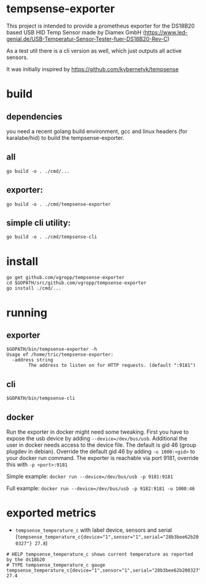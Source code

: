 # tempsense-exporter

This project is intended to provide a prometheus exporter for the DS18B20 based USB HID  Temp Sensor made by Diamex GmbH
(https://www.led-genial.de/USB-Temperatur-Sensor-Tester-fuer-DS18B20-Rev-C)

As a test util there is a cli version as well, which just outputs all active sensors.

It was initially inspired by https://github.com/kybernetyk/tempsense

# build

## dependencies

you need a recent golang build environment, gcc and linux headers (for karalabe/hid) to build the tempsense-exporter.

## all
`go build -o . ./cmd/...`

## exporter:
`go build -o . ./cmd/tempsense-exporter`

## simple cli utility:
`go build -o . ./cmd/tempsense-cli`

# install

```
go get github.com/vgropp/tempsense-exporter
cd $GOPATH/src/github.com/vgropp/tempsense-exporter
go install ./cmd/...
```

# running

## exporter
```
$GOPATH/bin/tempsense-exporter -h
Usage of /home/tric/tempsense-exporter:
  -address string
        The address to listen on for HTTP requests. (default ":9181")
```

## cli
```
$GOPATH/bin/tempsense-cli
```

## docker

Run the exporter in docker might need some tweaking. First you have to expose the usb device by adding `--device=/dev/bus/usb`. Additional the user in docker needs access to the device file. The default is gid 46 (group plugdev in debian). Override the default gid 46 by adding `-u 1000:<gid>` to your docker run command. The exporter is reachable via port 9181, override this with `-p <port>:9181`

Simple example: 
`docker run --device=/dev/bus/usb -p 9181:9181`

Full example:
`docker run --device=/dev/bus/usb -p 9182:9181 -u 1000:46`

# exported metrics

- `tempsense_temperature_c` with label device, sensors and serial (`tempsense_temperature_c{device="1",sensor="1",serial="28b3bee62b200327"} 27.8`) 

```
# HELP tempsense_temperature_c shows current temperature as reported by the ds18b20
# TYPE tempsense_temperature_c gauge
tempsense_temperature_c{device="1",sensor="1",serial="28b3bee62b200327"} 27.4
```
